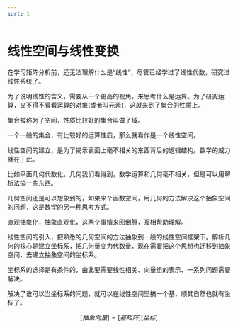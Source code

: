 ```yaml
---
sort: 1
---
```

# 线性空间与线性变换


在学习矩阵分析前，还无法理解什么是“线性”，尽管已经学过了线性代数，研究过线性系统了。

为了说明线性的含义，需要从一个更高的视角，来思考什么是运算。为了研究运算，又不得不看看运算的对象(或者叫元素)，这就来到了集合的性质上。

集合被称为了空间，性质比较好的集合叫做了域。

一个一般的集合，有比较好的运算性质，那么就看作是一个线性空间。


线性空间的建立，是为了揭示表面上毫不相关的东西背后的逻辑结构。数学的威力就在于此。

比如平面几何代数化。几何我们看得到，数学运算和几何毫不相关，但是可以用解析法搞一些东西。

几何空间还是可以想象到的，如果来个函数空间，用几何的方法解决这个抽象空间的问题，这是数学的另一种思考方式。

直观抽象化，抽象直观化，这两个事情来回倒腾，互相帮助理解。


线性空间的引入，把熟悉的几何空间的方法抽象到一般的线性空间框架下。解析几何的核心是建立坐标系，把几何量变为代数量，现在需要把这个思想也迁移到抽象空间，去建立抽象空间的坐标系。

坐标系的选择是有条件的，由此要需要线性相关、向量组的表示、一系列问题需要解决。

解决了谁可以当坐标系的问题，就可以在线性空间里搞一个基，顺其自然也就有坐标了。

$$ [抽象向量] = [基矩阵][坐标] $$


